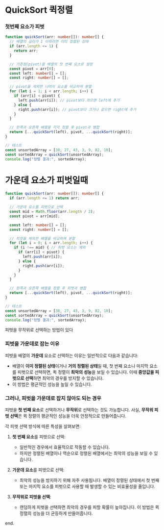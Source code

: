 # QuickSort 퀵정렬

### 첫번째 요소가 피벗

```typescript
function quickSort(arr: number[]): number[] {
  // 배열의 길이가 1 이하라면 이미 정렬된 상태
  if (arr.length <= 1) {
    return arr;
  }

  // 기준점(pivot)을 배열의 첫 번째 요소로 설정
  const pivot = arr[0];
  const left: number[] = [];
  const right: number[] = [];

  // pivot을 제외한 나머지 요소를 비교하여 분할
  for (let i = 1; i < arr.length; i++) {
    if (arr[i] < pivot) {
      left.push(arr[i]); // pivot보다 작으면 left에 추가
    } else {
      right.push(arr[i]); // pivot보다 크거나 같으면 right에 추가
    }
  }

  // 왼쪽과 오른쪽 배열을 각각 정렬 후 pivot과 병합
  return [...quickSort(left), pivot, ...quickSort(right)];
}

// 테스트
const unsortedArray = [38, 27, 43, 3, 9, 82, 10];
const sortedArray = quickSort(unsortedArray);
console.log("정렬 결과:", sortedArray);
```

# 가운데 요소가 피벗일때

```typescript
function quickSort(arr: number[]): number[] {
  if (arr.length <= 1) return arr;

  // 가운데 요소를 피벗으로 선택
  const mid = Math.floor(arr.length / 2);
  const pivot = arr[mid];

  const left: number[] = [];
  const right: number[] = [];

  // 피벗을 제외한 배열을 비교하여 분할
  for (let i = 0; i < arr.length; i++) {
    if (i !== mid) { // 피벗 요소는 제외
      if (arr[i] < pivot) {
        left.push(arr[i]);
      } else {
        right.push(arr[i]);
      }
    }
  }

  // 왼쪽과 오른쪽 배열을 정렬 후 피벗과 병합
  return [...quickSort(left), pivot, ...quickSort(right)];
}

// 테스트
const unsortedArray = [38, 27, 43, 3, 9, 82, 10];
const sortedArray = quickSort(unsortedArray);
console.log("정렬 결과:", sortedArray);
```

피벗을 무작위로 선택하는 방법이 있다

### 피벗을 가운데로 잡는 이유

피벗을 배열의 **가운데** 요소로 선택하는 이유는 일반적으로 다음과 같습니다:

- 배열이 **이미 정렬된 상태**이거나 **거의 정렬된 상태**일 때, 첫 번째 요소나 마지막 요소를 피벗으로 선택하면, 퀵 정렬이 **최악의 성능**을 보일 수 있습니다. 이때 **중앙값을 피벗으로 선택**하면 최악의 경우를 방지할 수 있습니다.
- 이 방법은 평균적인 성능을 높일 수 있습니다.

### 그러나, 피벗을 가운데로 잡지 않아도 되는 경우

피벗을 **첫 번째 요소**로 선택하거나 **무작위**로 선택하는 것도 가능합니다. 사실, **무작위 피벗 선택**은 퀵 정렬의 평균적인 성능을 더욱 안정적으로 만들어줍니다.

각 피벗 선택 방식에 따른 특성을 살펴보면:

1. **첫 번째 요소**를 피벗으로 선택:
   
   - 일반적인 경우에서 효율적으로 작동할 수 있습니다.
   - 하지만 정렬된 배열이나 역순으로 정렬된 배열에서는 최악의 성능을 보일 수 있습니다.

2. **가운데 요소**를 피벗으로 선택:
   
   - 최악의 성능을 방지하기 위해 자주 사용됩니다. 배열이 정렬된 상태에서 첫 번째 또는 마지막 요소를 피벗으로 사용할 때 발생할 수 있는 비효율성을 줄입니다.

3. **무작위로 피벗을 선택**:
   
   - 랜덤하게 피벗을 선택하면 최악의 경우를 피할 확률이 높아집니다. 이 방법은 퀵 정렬의 성능을 더 균등하게 만들어줍니다.

end. 
